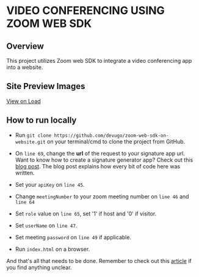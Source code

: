 VIDEO CONFERENCING USING ZOOM WEB SDK
=======================================


## Overview
This project utilizes Zoom web SDK to integrate a video conferencing app into a website.

## Site Preview Images
[View on Load]("https://cdn.hashnode.com/res/hashnode/image/upload/v1611423799852/MgN1X1b-L.png")

## How to run locally
- Run `git clone https://github.com/devugo/zoom-web-sdk-on-website.git` on your terminal/cmd to clone the project from GitHub.

- On `line 69`, change the **url** of the request to your signature app url.
Want to know how to create a signature generator app? Check out this [blog post](""). The blog post explains how every bit of code here was written.
- Set your `apiKey` on `line 45`.
- Change `meetingNumber` to your zoom meeting number on `line 46` and `line 64`
- Set `role` value on `line 65`, set '1' if host and '0' if visitor.
- Set `userName` on `line 47`.
- Set meeting `password` on `line 49` if applicable.
- Run `index.html` on a browser.

And that's all that needs to be done. Remember to check out this [article]("https://blog.devugo.com/how-to-integrate-zoom-web-sdk-to-a-website") if you find anything unclear.